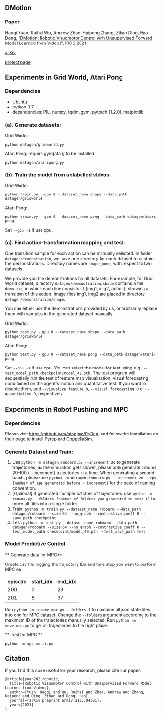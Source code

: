 ## DMotion
### Paper

Haoqi Yuan, Ruihai Wu, Andrew Zhao, Haipeng Zhang, Zihan Ding, Hao Dong, ["DMotion: Robotic Visuomotor Control with Unsupervised Forward Model Learned from Videos"](https://arxiv.org/abs/2103.04301), IROS 2021

[arXiv](https://arxiv.org/abs/2103.04301) 

[project page](https://hyperplane-lab.github.io/dmotion/)

## Experiments in Grid World, Atari Pong

### Dependencies:
- Ubuntu 
- python 3.7
- dependencies: PIL, numpy, tqdm, gym, pytorch (1.2.0), matplotlib


### (a). Generate datasets:
Grid World: 

`python datagen/gridworld.py`

Atari Pong:  require gym[atari] to be installed. 

`python datagen/ataripong.py `


### (b). Train the model from unlabelled videos:

Grid World: 

`python train.py --gpu 0 --dataset_name shape --data_path datagen/gridworld`

Atari Pong: 

`python train.py --gpu 0 --dataset_name pong --data_path datagen/atari-pong`

Set `--gpu -1` if use cpu. 

### (c). Find action-transformation mapping and test:
One transition sample for each action can be manually selected. In folder `datagen/demonstration`, 
we have one directory for each dataset to contain the demonstrations. Directory names are `shape`, `pong`, with respect to two datasets.

We provide you the demonstrations for all datasets. For example, for Grid World dataset, directory `datagen/demonstration/shape` contains a file `demo.txt`, in which each line consists of {img1, img2, action}, showing a transition of this action. Image files img1, img2 are placed in directory `datagen/demonstration/shape`. 

 You can either use the demonstrations provided by us, or arbitrarily replace them with samples in the generated dataset manually. 


Grid World: 

`python test.py --gpu 0 --dataset_name shape --data_path datagen/gridworld`

Atari Pong: 

`python test.py --gpu 0 --dataset_name pong --data_path datagen/atari-pong`

Set `--gpu -1` if use cpu. You can select the model for test using e.g., `--test_model_path checkpoint/model_49.pth`. 
The test program will sequentially run the test of feature map visualisation, visual forecasting conditioned on the agent's motion and quantitative test. If you want to disable them, add `--visualize_feature 0`, `--visual_forecasting 0` or `--quantitative 0`, respectively.


## Experiments in Robot Pushing and MPC

### Dependencies:

Please visit https://github.com/stepjam/PyRep, and follow the installation on their page to install Pyrep and CoppeliaSim.

### Generate Dataset and Train:

1. Use `python -m datagen.roboarm.py --increment 20` to generate trajectories, as the simulation gets slower, please only generate around 20-100 (--increment) trajectories at a time. When generating a second batch, please use `python -m datagen.roboarm.py --increment 20 --eps [number of eps generated before + increment]` for the sake of naming convention.
2. [Optional] If generated multiple batches of trajectories, use `python -m rename.py --folders [number of folders you generated in step 1]` to move all files into a single folder.
3. Train: `python -m train.py --dataset_name roboarm --data_path datagen/roboarm --size 64 --no_graph --contrastive_coeff 0 --save_path checkpoint`
4. Test: `python -m test.py --dataset_name roboarm --data_path datagen/roboarm --size 64 --no_graph --contrastive_coeff 0 --test_model_path checkpoint/model_49.pth --test_save_path test`

### Model Predictive Control

** Generate data for MPC**

Create csv file logging the trajectory IDs and time step you wish to perform MPC on  


   | episode | start_idx | end_idx |
   | ------- | --------- | ------- |
   | 200     | 0         | 29      |
   | 201     | 8         | 37      |

Run `python -m rename_mpc.py --folders 1` to combine all json state files into one for MPC dataset. Change the `--folders` argument according to the maximum ID of the trajectories manually selected. Run `python -m move_mpc.py` to get all trajectories to the right place.

** Test for MPC **

 `python -m mpc_multi.py`
 
 
## Citation

If you find this code useful for your research, please cite our paper:

```
@article{yuan2021robotic,
  title={Robotic Visuomotor Control with Unsupervised Forward Model Learned from Videos},
  author={Yuan, Haoqi and Wu, Ruihai and Zhao, Andrew and Zhang, Haipeng and Ding, Zihan and Dong, Hao},
  journal={arXiv preprint arXiv:2103.04301},
  year={2021}
}
```